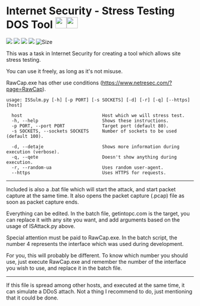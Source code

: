 # Internet Security - Stress Testing DOS Tool <a href="https://github.com/460N1/IS_SulmimDOS/tree/Shqip"><img src="https://cdn3.iconfinder.com/data/icons/finalflags/256/Albania-Flag.png" width=30 height=30></a><a href="#"><img src="https://www.freeiconspng.com/uploads/us-flag-icon-6.png" width=30 height=30></a>

<img src="https://img.shields.io/badge/author-Agon%20Hoxha-red.svg"> <img src="https://img.shields.io/github/license/460N1/IS_SulmimDOS.svg">  [![](https://img.shields.io/github/release-date/460N1/IS_SulmimDOS.svg)](https://github.com/460N1/IS_SulmimDOS/)  ![](https://img.shields.io/github/release/460N1/IS_SulmimDOS.svg)  ![Size](https://github-size-badge.herokuapp.com/460N1/IS_SulmimDOS.svg) 

This was a task in Internet Security for creating a tool which allows site stress testing.

You can use it freely, as long as it's not misuse.

RawCap.exe has other use conditions (https://www.netresec.com/?page=RawCap).

```
usage: ISSulm.py [-h] [-p PORT] [-s SOCKETS] [-d] [-r] [-q] [--https] [host]

  host                              Host which we will stress test.
  -h, --help                        Shows these instructions.
  -p PORT, --port PORT              Target port (default 80).
  -s SOCKETS, --sockets SOCKETS     Number of sockets to be used (default 100).
  
  -d, --detaje                      Shows more information during execution (verbose).
  -q, --qete                        Doesn't show anything during execution.
  -r, --random-ua                   Uses random user-agent.
  --https                           Uses HTTPS for requests.

```

***

Included is also a .bat file which will start the attack, and start packet capture at the same time. It also opens the packet capture (.pcap) file as soon as packet capture ends.

Everything can be edited. In the batch file, getintopc.com is the target, you can replace it with any site you want, and add arguments based on the usage of ISAttack.py above.

Special attention must be paid to RawCap.exe. In the batch script, the number 4 represents the interface which was used during development.

For you, this will probably be different. To know which number you should use, just execute RawCap.exe and remember the number of the interface you wish to use, and replace it in the batch file.

***

If this file is spread among other hosts, and executed at the same time, it can simulate a DDoS attach. Not a thing I recommend to do, just mentioning that it could be done.
